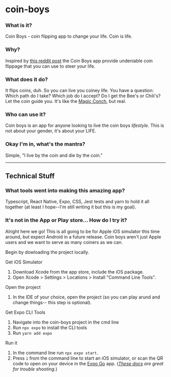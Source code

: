 # coin-boys

### What is it?
Coin Boys - coin flipping app to change your life. Coin is life.

### Why?
Inspired by [this reddit post](https://www.reddit.com/r/Teachers/comments/15c3yd4/every_year_these_kids_come_back_with_a_new/) the Coin Boys app provide undeniable coin flippage that you can use to steer your life.

### What does it do?
It flips coins, duh. So you can live you coiney life. You have a question: Which path do I take? Which job do I accept? Do I get the Bee's or Chili's? Let the coin guide you. It's like the [Magic Conch](https://spongebob.fandom.com/wiki/Magic_Conch_shell), but real.

### Who can use it?
Coin boys is an app for anyone looking to live the coin boys *lifestyle*. This is not about your gender, it's about your LIFE.

### Okay I'm in, what's the mantra?
Simple, "I live by the coin and die by the coin."


__________________________

## Technical Stuff

### What tools went into making this amazing app?
Typescript, React Native, Expo, CSS, Jest tests and yarn to hold it all together (at least I hope--I'm still writing it but this is my goal).

### It's not in the App or Play store... How do I try it? 

Alright here we go! This is all going to be for Apple iOS simulator this time around, but expect Android in a future release. Coin boys aren't just Apple users and we want to serve as many coiners as we can.

Begin by dowloading the project locally.

Get iOS Simulator
1. Download Xcode from the app store, include the iOS package.
2. Open Xcode > Settings > Locations > Install "Command Line Tools".

Open the project
1. In the IDE of your choice, open the project (so you can play arund and change things-- this step is optional).

Get Expo CLI Tools
1. Navigate into the coin-boys project in the cmd line
2. Run `npx expo` to install the CLI tools
3. Run `yarn add expo` 

Run it
1. In the command line run `npx expo start`.
2. Press `i` from the command line to start an iOS simulator, or scan the QR code to open on your device in the [Expo Go](https://expo.dev/client) app.
    (*[These docs](https://docs.expo.dev/workflow/ios-simulator/) are great for trouble shooting.*)
